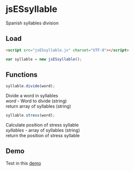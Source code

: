 # jsESsyllable
Spanish syllables division

## Load

```html
<script src="jsESsyllable.js" charset="UTF-8"></script>
```
```js
var syllable = new jsESsyllable();
```

## Functions

```js
syllable.divide(word);
```
Divide a word in syllables  
*word* - Word to divide (string)  
return array of syllables (string)

```js
syllable.stress(word);
```
Calculate position of stress syllable  
*syllables* - array of syllables (string)  
return the position of stress syllable

## Demo

Test in this [demo](https://cubiwan.github.io/jsESsyllable/index.html)
